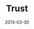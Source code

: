 ---
layout: message
category: message
series: "ROI"
title: "Trust"
date: 2013-03-30
audio-description: "Brian Tome talks about Jesus’ investment in us."
audio: "http://www.crossroads.net/players/media/hq/roi_04.mp3"
audio-title: "Trust"
audio-duration: "32:02"
program-description: "Program - WK 3 ROI"
program: "http://www.crossroads.net/players/media/hq/03_30-31_13Program_LO.pdf"
program-title: "Trust"
video-description: "Brian Tome talks about Jesus’ investment in us."
video-title: "Trust"
video: "https://s3.amazonaws.com/crossroadsvideomessages/roi_04.mp4"
video-poster: "https://www.crossroads.net/uploadedfiles/roi_04_still.jpg"
---